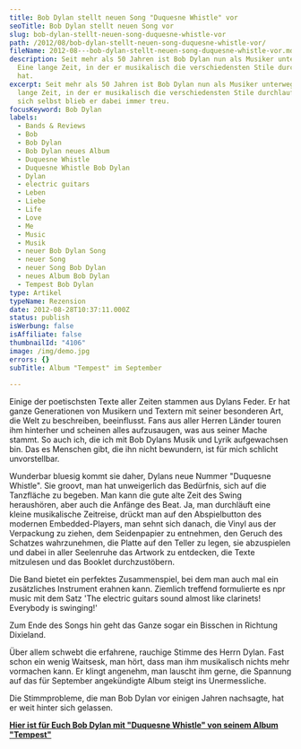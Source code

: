 ```yaml
---
title: Bob Dylan stellt neuen Song "Duquesne Whistle" vor
seoTitle: Bob Dylan stellt neuen Song vor
slug: bob-dylan-stellt-neuen-song-duquesne-whistle-vor
path: /2012/08/bob-dylan-stellt-neuen-song-duquesne-whistle-vor/
fileName: 2012-08---bob-dylan-stellt-neuen-song-duquesne-whistle-vor.md
description: Seit mehr als 50 Jahren ist Bob Dylan nun als Musiker unterwegs.
  Eine lange Zeit, in der er musikalisch die verschiedensten Stile durchlaufen
  hat.
excerpt: Seit mehr als 50 Jahren ist Bob Dylan nun als Musiker unterwegs. Eine
  lange Zeit, in der er musikalisch die verschiedensten Stile durchlaufen hat,
  sich selbst blieb er dabei immer treu.
focusKeyword: Bob Dylan
labels:
  - Bands & Reviews
  - Bob
  - Bob Dylan
  - Bob Dylan neues Album
  - Duquesne Whistle
  - Duquesne Whistle Bob Dylan
  - Dylan
  - electric guitars
  - Leben
  - Liebe
  - Life
  - Love
  - Me
  - Music
  - Musik
  - neuer Bob Dylan Song
  - neuer Song
  - neuer Song Bob Dylan
  - neues Album Bob Dylan
  - Tempest Bob Dylan
type: Artikel
typeName: Rezension
date: 2012-08-28T10:37:11.000Z
status: publish
isWerbung: false
isAffiliate: false
thumbnailId: "4106"
image: /img/demo.jpg
errors: {}
subTitle: Album "Tempest" im September
  
---
```


Einige der poetischsten Texte aller Zeiten stammen aus Dylans Feder. Er hat
ganze Generationen von Musikern und Textern mit seiner besonderen Art, die Welt
zu beschreiben, beeinflusst. Fans aus aller Herren Länder touren ihm hinterher
und scheinen alles aufzusaugen, was aus seiner Mache stammt. So auch ich, die
ich mit Bob Dylans Musik und Lyrik aufgewachsen bin. Das es Menschen gibt, die
ihn nicht bewundern, ist für mich schlicht unvorstellbar.

Wunderbar bluesig kommt sie daher, Dylans neue Nummer "Duquesne Whistle". Sie
groovt, man hat unweigerlich das Bedürfnis, sich auf die Tanzfläche zu begeben.
Man kann die gute alte Zeit des Swing heraushören, aber auch die Anfänge des
Beat. Ja, man durchläuft eine kleine musikalische Zeitreise, drückt man auf den
Abspielbutton des modernen Embedded-Players, man sehnt sich danach, die Vinyl
aus der Verpackung zu ziehen, dem Seidenpapier zu entnehmen, den Geruch des
Schatzes wahrzunehmen, die Platte auf den Teller zu legen, sie abzuspielen und
dabei in aller Seelenruhe das Artwork zu entdecken, die Texte mitzulesen und das
Booklet durchzustöbern.
[](http://www.npr.org/blogs/allsongs/2012/08/27/160015988/song-premiere-bob-dylan-duquesne-whistle)

Die Band bietet ein perfektes Zusammenspiel, bei dem man auch mal ein
zusätzliches Instrument erahnen kann. Ziemlich treffend formulierte es npr music
mit dem Satz 'The electric guitars sound almost like clarinets! Everybody is
swinging!'

Zum Ende des Songs hin geht das Ganze sogar ein Bisschen in Richtung Dixieland.

Über allem schwebt die erfahrene, rauchige Stimme des Herrn Dylan. Fast schon
ein wenig Waitsesk, man hört, dass man ihm musikalisch nichts mehr vormachen
kann. Er klingt angenehm, man lauscht ihm gerne, die Spannung auf das für
September angekündigte Album steigt ins Unermessliche.

Die Stimmprobleme, die man Bob Dylan vor einigen Jahren nachsagte, hat er weit
hinter sich gelassen.

[**Hier ist für Euch Bob Dylan mit "Duquesne Whistle" von seinem Album "Tempest"**](http://www.npr.org/player/v2/mediaPlayer.html?action=1&t=1&islist=false&id=160015988&m=160017027)

  